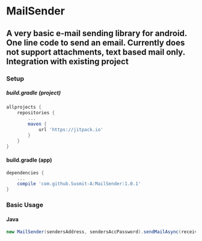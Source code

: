 # MailSender
A very basic e-mail sending library for android. One line code to send an email.
Currently does not support attachments, text based mail only.
Integration with existing project
---

### Setup

##### build.gradle (project)
```groovy
allprojects {
    repositories {
        ...
        maven {
            url 'https://jitpack.io'
        }
    }
}
```

#### build.gradle (app)
```groovy
dependencies {
    ...
    compile 'com.github.Susmit-A:MailSender:1.0.1'
}
```

### Basic Usage

#### Java
```java
new MailSender(sendersAddress, sendersAccPassword).sendMailAsync(receiversAddr, subject, content);
```
